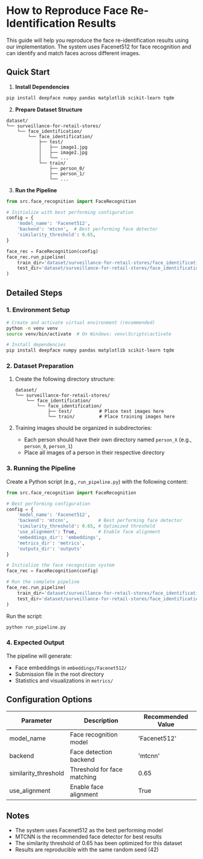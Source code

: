 # How to Reproduce Face Re-Identification Results

This guide will help you reproduce the face re-identification results using our implementation. The system uses Facenet512 for face recognition and can identify and match faces across different images.

## Quick Start

1. **Install Dependencies**

```bash
pip install deepface numpy pandas matplotlib scikit-learn tqdm
```

2. **Prepare Dataset Structure**

```
dataset/
└── surveillance-for-retail-stores/
    └── face_identification/
        └── face_identification/
            ├── test/
            │   ├── image1.jpg
            │   ├── image2.jpg
            │   └── ...
            └── train/
                ├── person_0/
                ├── person_1/
                └── ...
```

3. **Run the Pipeline**

```python
from src.face_recognition import FaceRecognition

# Initialize with best performing configuration
config = {
    'model_name': 'Facenet512',
    'backend': 'mtcnn',  # Best performing face detector
    'similarity_threshold': 0.65,
}

face_rec = FaceRecognition(config)
face_rec.run_pipeline(
    train_dir='dataset/surveillance-for-retail-stores/face_identification/face_identification/train',
    test_dir='dataset/surveillance-for-retail-stores/face_identification/face_identification/test'
)
```

## Detailed Steps

### 1. Environment Setup

```bash
# Create and activate virtual environment (recommended)
python -m venv venv
source venv/bin/activate  # On Windows: venv\Scripts\activate

# Install dependencies
pip install deepface numpy pandas matplotlib scikit-learn tqdm
```

### 2. Dataset Preparation

1. Create the following directory structure:

   ```
   dataset/
   └── surveillance-for-retail-stores/
       └── face_identification/
           └── face_identification/
               ├── test/          # Place test images here
               └── train/         # Place training images here
   ```

2. Training images should be organized in subdirectories:
   - Each person should have their own directory named `person_X` (e.g., `person_0`, `person_1`)
   - Place all images of a person in their respective directory

### 3. Running the Pipeline

Create a Python script (e.g., `run_pipeline.py`) with the following content:

```python
from src.face_recognition import FaceRecognition

# Best performing configuration
config = {
    'model_name': 'Facenet512',
    'backend': 'mtcnn',           # Best performing face detector
    'similarity_threshold': 0.65, # Optimized threshold
    'use_alignment': True,        # Enable face alignment
    'embeddings_dir': 'embeddings',
    'metrics_dir': 'metrics',
    'outputs_dir': 'outputs'
}

# Initialize the face recognition system
face_rec = FaceRecognition(config)

# Run the complete pipeline
face_rec.run_pipeline(
    train_dir='dataset/surveillance-for-retail-stores/face_identification/face_identification/train',
    test_dir='dataset/surveillance-for-retail-stores/face_identification/face_identification/test'
)
```

Run the script:

```bash
python run_pipeline.py
```

### 4. Expected Output

The pipeline will generate:

- Face embeddings in `embeddings/Facenet512/`
- Submission file in the root directory
- Statistics and visualizations in `metrics/`

## Configuration Options

| Parameter            | Description                 | Recommended Value |
| -------------------- | --------------------------- | ----------------- |
| model_name           | Face recognition model      | 'Facenet512'      |
| backend              | Face detection backend      | 'mtcnn'           |
| similarity_threshold | Threshold for face matching | 0.65              |
| use_alignment        | Enable face alignment       | True              |

## Notes

- The system uses Facenet512 as the best performing model
- MTCNN is the recommended face detector for best results
- The similarity threshold of 0.65 has been optimized for this dataset
- Results are reproducible with the same random seed (42)
